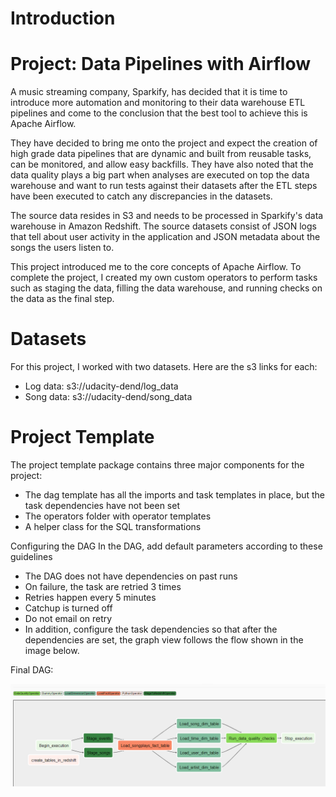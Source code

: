 # Introduction

# Project: Data Pipelines with Airflow

A music streaming company, Sparkify, has decided that it is time to introduce more automation and monitoring to their data warehouse ETL pipelines and come to the conclusion that the best tool to achieve this is Apache Airflow.

They have decided to bring me onto the project and expect the creation of high grade data pipelines that are dynamic and built from reusable tasks, can be monitored, and allow easy backfills. They have also noted that the data quality plays a big part when analyses are executed on top the data warehouse and want to run tests against their datasets after the ETL steps have been executed to catch any discrepancies in the datasets.

The source data resides in S3 and needs to be processed in Sparkify's data warehouse in Amazon Redshift. The source datasets consist of JSON logs that tell about user activity in the application and JSON metadata about the songs the users listen to.

This project introduced me to the core concepts of Apache Airflow. To complete the project, I created my own custom operators to perform tasks such as staging the data, filling the data warehouse, and running checks on the data as the final step.

# Datasets

For this project, I worked with two datasets. Here are the s3 links for each:

- Log data: s3://udacity-dend/log_data
- Song data: s3://udacity-dend/song_data

# Project Template

The project template package contains three major components for the project:

- The dag template has all the imports and task templates in place, but the task dependencies have not been set
- The operators folder with operator templates
- A helper class for the SQL transformations

Configuring the DAG
In the DAG, add default parameters according to these guidelines

- The DAG does not have dependencies on past runs
- On failure, the task are retried 3 times
- Retries happen every 5 minutes
- Catchup is turned off
- Do not email on retry
- In addition, configure the task dependencies so that after the dependencies are set, the graph view follows the flow shown in the image below.

Final DAG:


![](https://github.com/sammcint/Data-Engineer-Nanodegree-Projects-Udacity/blob/master/images/sparkify_dag.PNG)
